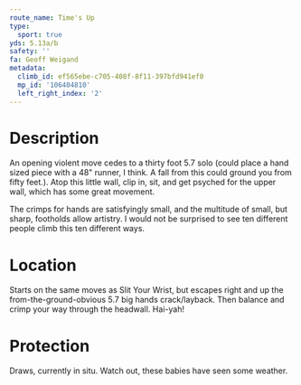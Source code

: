 ```yaml
---
route_name: Time's Up
type:
  sport: true
yds: 5.13a/b
safety: ''
fa: Geoff Weigand
metadata:
  climb_id: ef565ebe-c705-408f-8f11-397bfd941ef0
  mp_id: '106404810'
  left_right_index: '2'
---
```

# Description
An opening violent move cedes to a thirty foot 5.7 solo (could place a hand sized piece with a 48" runner, I think.  A fall from this could ground you from fifty feet.).  Atop this little wall, clip in, sit, and get psyched for the upper wall, which has some great movement.

The crimps for hands are satisfyingly small, and the multitude of small, but sharp, footholds allow artistry.  I would not be surprised to see ten different people climb this ten different ways.

# Location
Starts on the same moves as Slit Your Wrist, but escapes right and up the from-the-ground-obvious 5.7 big hands crack/layback.  Then balance and crimp your way through the headwall.  Hai-yah!

# Protection
Draws, currently in situ.  Watch out, these babies have seen some weather.
